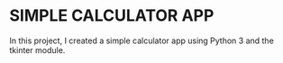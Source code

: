 # SIMPLE CALCULATOR APP

In this project, I created a simple calculator app using Python 3 and the tkinter module.
